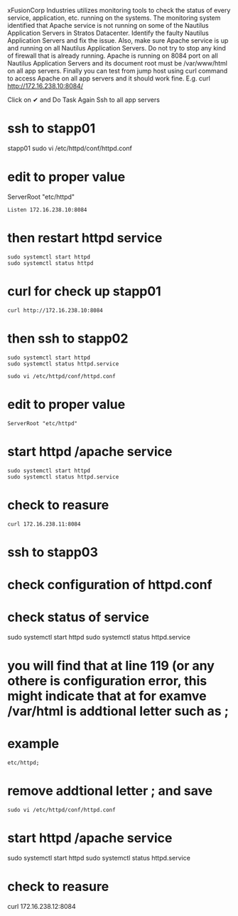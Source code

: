 xFusionCorp Industries utilizes monitoring tools to check the status of every service, application, etc. running on the systems. The monitoring system identified that Apache service is not running on some of the Nautilus Application Servers in Stratos Datacenter.
Identify the faulty Nautilus Application Servers and fix the issue. Also, make sure Apache service is up and running on all Nautilus Application Servers. Do not try to stop any kind of firewall that is already running.
Apache is running on 8084 port on all Nautilus Application Servers and its document root must be /var/www/html on all app servers.
Finally you can test from jump host using curl command to access Apache on all app servers and it should work fine. E.g. curl http://172.16.238.10:8084/

Click on ✔ and Do Task Again
Ssh to all app servers 

# ssh to stapp01
stapp01 
sudo vi /etc/httpd/conf/httpd.conf

# edit to proper value
ServerRoot "etc/httpd"
```
Listen 172.16.238.10:8084
```
# then restart httpd service
```
sudo systemctl start httpd
sudo systemctl status httpd
```
# curl for check up stapp01
```
curl http://172.16.238.10:8084
```
# then ssh to stapp02
```
sudo systemctl start httpd
sudo systemctl status httpd.service
```
```
sudo vi /etc/httpd/conf/httpd.conf
```
# edit to proper value
```
ServerRoot "etc/httpd"
```
# start httpd /apache service
```
sudo systemctl start httpd
sudo systemctl status httpd.service
```
# check to reasure
```
curl 172.16.238.11:8084
```
# ssh to stapp03
# check configuration of httpd.conf
# check status of service
sudo systemctl start httpd
sudo systemctl status httpd.service
# you will find that at line 119 (or any othere is configuration error, this might indicate that at for examve /var/html is addtional letter such as ; 
# example 

```
etc/httpd;
```

# remove addtional letter ; and save

```
sudo vi /etc/httpd/conf/httpd.conf
```

# start httpd /apache service
sudo systemctl start httpd
sudo systemctl status httpd.service

# check to reasure
curl 172.16.238.12:8084

